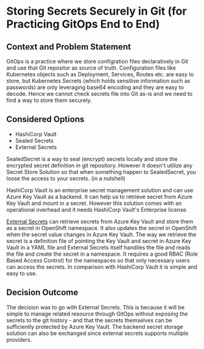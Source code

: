 # Storing Secrets Securely in Git (for Practicing GitOps End to End)

## Context and Problem Statement

GitOps is a practice where we store configration files declaratively in Git and use that Git repositor as source of truth. Configuration files like Kubernetes objects such as Deployment, Services, Routes etc. are easy to store, but Kubernetes Secrets (which holds sensitive information such as passwords) are only leveraging base64 encoding and they are easy to decode. Hence we cannot check secrets file into Git as-is and we need to find a way to store them securely. 


## Considered Options

* HashiCorp Vault
* Sealed Secrets 
* External Secrets

SealedSecret is a way to seal (encrypt) secrets locally and store the encrypted secret definition in git repository. However it doesn't utilize any Secret Store Solution so that when something happen to SealedSecret, you loose the access to your secrets. (in a nutshell)

HashiCorp Vault is an enterprise secret management solution and can use Azure Key Vault as a backend. It can help us to retrieve secret from Azure Key Vault and mount in a secret. However this solution comes with an operational overhead and it needs HashiCorp Vault's Enterprise license.

[External Secrets](https://external-secrets.io/v0.5.6/provider-azure-key-vault/) can retrieve secrets from Azure Key Vault and store them as a secret in OpenShift namespace. It also updates the secret in OpenShift when the secret value changes in Azure Key Vault.
The way we retrieve the secret is a definition file of pointing the Key Vault and secret in Azure Key Vault in a YAML file and External Secrets itself handiles the file and reads the file and create the secret in a namespace. It requires a good RBAC (Role Based Access Control) for the namespaces so that only necessary users can access the secrets. In comparison with HashiCorp Vault it is simple and easy to use. 

## Decision Outcome
The decision was to go with External Secrets. This is because it will be simple to manage related resource through GitOps without exposing the secrets to the git history - and that the secrets themselves can be sufficiently protected by Azure Key Vault. The backend secret storage solution can also be exchanged since external secrets supports multiple providers.
